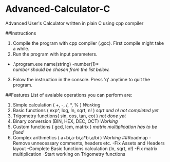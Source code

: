 # Advanced-Calculator-C
Advanced User's Calculator written in plain C using cpp compiler

##Instructions
1. Compile the program with cpp compiler (.gcc). First compile might take a while.
2. Run the program with input parameters.
  - .\program.exe name(string) -number(1)*  
  *number should be chosen from the list below.*
3. Folow the instruction in the console. Press 'q' anytime to quit the program.

##Features
List of avaiable operations you can perform are:
1. Simple calculation ( +, -, /, *, % ) *Working*
2. Basic functions ( exp^, log, ln, sqrt, n! ) *sqrt and n! not completed yet*
3. Trigometry functions( sin, cos, tan, cot ) *not done yet*
4. Binary conversion (BIN, HEX, DEC, OCT) *Working*
5. Custom functions ( gcd, lcm, matrix ) *matrix multiplication has to be fixed*
6. Complex arithmetics ( a+bi,a-bi,a*bi,a/bi ) *Working*
##Roadmap
-Remove unnecessary comments, headers etc.
-Fix Assets and Headers layout 
-Complete Basic functions calculation (ln, sqrt, n!)
-Fix matrix multiplication
-Start working on Trigometry functions

